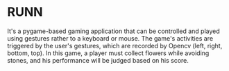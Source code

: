 # RUNN

It's a pygame-based gaming application that can be controlled and played using gestures rather to a keyboard or mouse. The game's activities are triggered by the user's gestures, which are recorded by Opencv (left, right, bottom, top). In this game, a player must collect flowers while avoiding stones, and his performance will be judged based on his score. 

